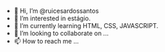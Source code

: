 - 👋 Hi, I’m @ruicesardossantos
- 👀 I’m interested in estágio.
- 🌱 I’m currently learning HTML, CSS, JAVASCRIPT.
- 💞️ I’m looking to collaborate on ...
- 📫 How to reach me ...

<!---
ruicesardossantos/ruicesardossantos is a ✨ special ✨ repository because its `README.md` (this file) appears on your GitHub profile.
You can click the Preview link to take a look at your changes.
--->
